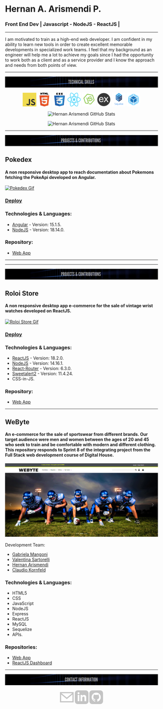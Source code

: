 # Hernan A. Arismendi P.
### Front End Dev | Javascript - NodeJS - ReactJS |

---


I am motivated to train as a high-end web developer. I am confident in my ability to learn new tools in order to create excellent memorable developments in specialized work teams. I feel that my background as an engineer will help me a lot to achieve my goals since I had the opportunity to work both as a client and as a service provider and I know the approach and needs from both points of view.


---

![Haap92 Skills](https://github.com/Haap92/Haap92/blob/main/img/banner/skills.png)
<p align="center">
  <img src="https://github.com/Haap92/Haap92/blob/main/img/skills/javascript.png" width="45" height="45" align="center"/>
  <img src="https://github.com/Haap92/Haap92/blob/main/img/skills//html5.png" width="45" height="45" align="center"/>
  <img src="https://github.com/Haap92/Haap92/blob/main/img/skills/css.png" width="45" height="45" align="center"/>
  <img src="https://github.com/Haap92/Haap92/blob/main/img/skills/react.png" width="45" height="45" align="center"/>
  <img src="https://github.com/Haap92/Haap92/blob/main/img/skills/nodejs.png" width="45" height="45" align="center"/>
  <img src="https://github.com/Haap92/Haap92/blob/main/img/skills/express.png" width="45" height="45" align="center"/>
  <img src="https://github.com/Haap92/Haap92/blob/main/img/skills/sequelize.png" width="45" height="45" align="center"/>
  <img src="https://github.com/Haap92/Haap92/blob/main/img/skills/webpack.png" width="45" height="45" align="center"/>
</p> 

<p align="center">
    <img align="center" alt="Hernan Arismendi GitHub Stats" src="https://github-readme-stats.vercel.app/api?username=Haap92&show_icons=true&count_private=true&theme=nightowl" />
</p> 

<p align="center">
    <img align="center" alt="Hernan Arismendi GitHub Stats" src="https://github-readme-stats.vercel.app/api/top-langs/?username=Haap92&layout=compact&theme=nightowl" />
</p>

---

![Haap92 Banner Projects](https://github.com/Haap92/Haap92/blob/main/img/banner/projects.png)

## Pokedex

#### A non responsive desktop app to reach documentation about Pokemons fetching the PokeApi developed on Angular.

[![Pokedex Gif](https://media.giphy.com/media/v1.Y2lkPTc5MGI3NjExYzU5OGE5OGZmNmI4YzFmNzkzMTI5OTIzMDcxZDU4MmY3OGUzZTA3NCZjdD1n/7w5IfA2EPngb81d5rm/giphy.gif)](https://pokedex-eta-neon.vercel.app/)

### [Deploy](https://pokedex-eta-neon.vercel.app/)

### Technologies & Languages:
- [Angular](https://angular.io/) - Version: 15.1.5.
- [NodeJS](https://nodejs.org/es/) - Version: 18.14.0.

### Repository:
- [Web App](https://github.com/Haap92/pokedex)

---

---

![Haap92 Banner Projects](https://github.com/Haap92/Haap92/blob/main/img/banner/projects.png)

## Roloi Store

#### A non responsive desktop app e-commerce for the sale of vintage wrist watches developed on ReactJS.

[![Roloi Store Gif](https://media3.giphy.com/media/TIoGdr8UnfDNlR6oYQ/giphy.gif)](https://roloistore.vercel.app/)

### [Deploy](https://roloistore.vercel.app/)

### Technologies & Languages:
- [ReactJS](https://es.reactjs.org/) - Version: 18.2.0.
- [NodeJS](https://nodejs.org/es/) - Version: 14.16.1.
- [React-Router](https://v5.reactrouter.com/web/guides/quick-start) - Version: 6.3.0.
- [Sweetalert2](https://sweetalert2.github.io/) - Version: 11.4.24.
- CSS-in-JS.

### Repository:
- [Web App](https://github.com/Haap92/roloi-arismendi)

---

## WeByte

#### An e-commerce for the sale of sportswear from different brands. Our target audience were men and women between the ages of 20 and 45 who seek to train and be comfortable with modern and different clothing. This repository responds to Sprint 8 of the integrating project from the Full Stack web development course of Digital House.

![webyte png](https://github.com/Haap92/Haap92/blob/main/img/previews/webyte.png)


Development Team:
- [Gabriela Mangoni](https://github.com/gabyMangoni)
- [Valentina Sartorelli](https://github.com/valensartorelli)
- [Hernan Arismendi](https://github.com/Haap92)
- [Claudio Kornfeld](https://github.com/claudioKornfeld)

### Technologies & Languages: 
- HTML5
- CSS
- JavaScript
- NodeJS 
- Express
- ReactJS
- MySQL
- Sequelize
- APIs.

### Repositories:
- [Web App](https://github.com/Haap92/grupo_4_WeByte)
- [ReactJS Dashboard](https://github.com/Haap92/grupo_4_WeByte_dashboard)

---

![Haap92 Banner](https://github.com/Haap92/Haap92/blob/main/img/banner/contact.png)

<p align="center">
  <a href ="mailto:haap92@gmail.com"><img alt="Haap92's Email" src="https://github.com/Haap92/Haap92/blob/main/img/social/Email.png" width="45" height="45"></a>
  <a href ="https://www.linkedin.com/in/hernanarismendi/" rel="nofollow" target="_blank"><img alt="Haap92's LinkedIn" src="https://github.com/Haap92/Haap92/blob/main/img/social/LinkedIn.png" width="45" height="45"></a>
  <a href ="https://www.github.com/Haap92/" rel="nofollow" target="_blank"><img alt="Haap92's GitHub" src="https://github.com/Haap92/Haap92/blob/main/img/social/gitHub.png" width="45" height="45"></a>
 </p>
<!--
**Haap92/Haap92** is a ✨ _special_ ✨ repository because its `README.md` (this file) appears on your GitHub profile.

Here are some ideas to get you started:

- 🔭 I’m currently working on ...
- 🌱 I’m currently learning ...
- 👯 I’m looking to collaborate on ...
- 🤔 I’m looking for help with ...
- 💬 Ask me about ...
- 📫 How to reach me: ...
- 😄 Pronouns: ...
- ⚡ Fun fact: ...
-->
